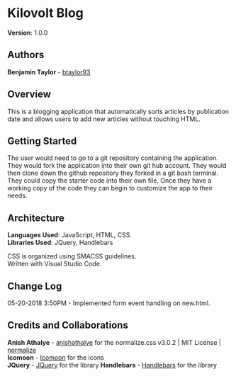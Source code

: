 # Kilovolt Blog

**Version**: 1.0.0 

## Authors 
**Benjamin Taylor** - [btaylor93](https://github.com/btaylor93)  

## Overview

This is a blogging application that automatically sorts articles by publication date and allows users to add new articles without touching HTML.

## Getting Started

The user would need to go to a git repository containing the application. They would fork the application into their own git hub account. They would then clone down the github repository they forked in a git bash terminal. They could copy the starter code into their own file. Once they have a working copy of the code they can begin to customize the app to their needs.

## Architecture

**Languages Used**: JavaScript, HTML, CSS.  
**Libraries Used**: JQuery, Handlebars
  
CSS is organized using SMACSS guidelines.  
Written with Visual Studio Code.

## Change Log

05-20-2018 3:50PM - Implemented form event handling on new.html.

## Credits and Collaborations
<!-- Give credit (and a link) to other people or resources that helped you build this application. -->
**Anish Athalye** - [anishathalye](https://github.com/anishathalye/?normalize) for the normalize.css v3.0.2 | MIT License | [normalize](git.io/normalize)  
**Icomoon** - [Icomoon](https://icomoon.io/) for the icons  
**JQuery** - [JQuery](https://jquery.com/) for the library
**Handlebars** - [Handlebars](http://handlebarsjs.com/) for the library
